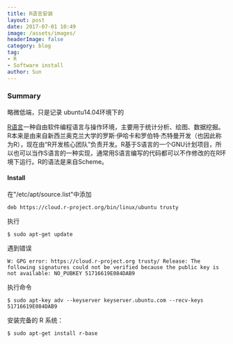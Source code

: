 ```yaml
---
title: R语言安装
layout: post
date: 2017-07-01 10:49
image: /assets/images/
headerImage: false
category: blog
tag:
- R
- Software install
author: Sun
---
```


### Summary

略微低端，只是记录 ubuntu14.04环境下的

 [R语言](https://zh.wikipedia.org/wiki/R语言)一种自由软件编程语言与操作环境，主要用于统计分析、绘图、数据挖掘。R本来是由来自新西兰奥克兰大学的罗斯·伊哈卡和罗伯特·杰特曼开发（也因此称为R），现在由“R开发核心团队”负责开发。R基于S语言的一个GNU计划项目，所以也可以当作S语言的一种实现，通常用S语言编写的代码都可以不作修改的在R环境下运行。R的语法是来自Scheme。


#### Install

在"/etc/apt/source.list"中添加

```shell
deb https://cloud.r-project.org/bin/linux/ubuntu trusty
```

执行

```Shell
$ sudo apt-get update
```

遇到错误

```shell
W: GPG error: https://cloud.r-project.org trusty/ Release: The following signatures could not be verified because the public key is not available: NO_PUBKEY 51716619E084DAB9
```

执行命令

```shell
$ sudo apt-key adv --keyserver keyserver.ubuntu.com --recv-keys 51716619E084DAB9
```

安装完备的 R 系统：

```shell
$ sudo apt-get install r-base
```

